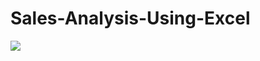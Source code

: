 # Sales-Analysis-Using-Excel

![](https://github.com/Babzyadamu/Grandis-Bank-Analysis/commit/8ac280433a8ab906f6534762df467d0d67af192f#commitcomment-145481401.jpg)

